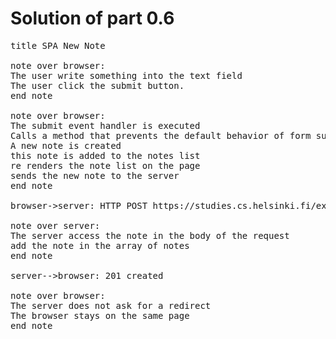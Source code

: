 # Solution of part 0.6

<pre>
title SPA New Note

note over browser:
The user write something into the text field
The user click the submit button.
end note

note over browser:
The submit event handler is executed
Calls a method that prevents the default behavior of form submit
A new note is created
this note is added to the notes list
re renders the note list on the page
sends the new note to the server
end note

browser->server: HTTP POST https://studies.cs.helsinki.fi/exampleapp/new_note_spa

note over server:
The server access the note in the body of the request
add the note in the array of notes
end note

server-->browser: 201 created

note over browser: 
The server does not ask for a redirect
The browser stays on the same page
end note
</pre>